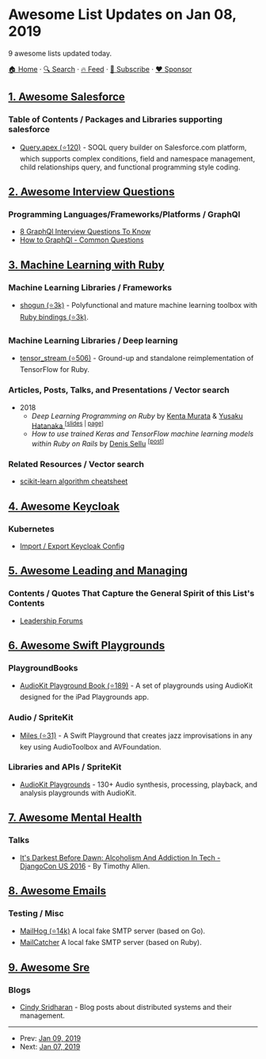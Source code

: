 # Awesome List Updates on Jan 08, 2019

9 awesome lists updated today.

[🏠 Home](/README.md) · [🔍 Search](https://www.trackawesomelist.com/search/) · [🔥 Feed](https://www.trackawesomelist.com/rss.xml) · [📮 Subscribe](https://trackawesomelist.us17.list-manage.com/subscribe?u=d2f0117aa829c83a63ec63c2f&id=36a103854c) · [❤️  Sponsor](https://github.com/sponsors/theowenyoung)



## [1. Awesome Salesforce](/content/mailtoharshit/awesome-salesforce/README.md)

### Table of Contents / Packages and Libraries supporting salesforce

*   [Query.apex (⭐120)](https://github.com/Click-to-Cloud/Query.apex/) - SOQL query builder on Salesforce.com platform, which supports complex conditions, field and namespace management, child relationships query, and functional programming style coding.

## [2. Awesome Interview Questions](/content/DopplerHQ/awesome-interview-questions/README.md)

### Programming Languages/Frameworks/Platforms / GraphQl

*   [8 GraphQl Interview Questions To Know](https://www.fullstack.cafe/blog/5-graphql-interview-questions-you-should-know)
*   [How to GraphQl - Common Questions](https://www.howtographql.com/advanced/5-common-questions/)

## [3. Machine Learning with Ruby](/content/arbox/machine-learning-with-ruby/README.md)

### Machine Learning Libraries / Frameworks

*   [shogun (⭐3k)](https://github.com/shogun-toolbox/shogun) - Polyfunctional and mature
    machine learning toolbox with [Ruby bindings (⭐3k)](https://github.com/shogun-toolbox/shogun/tree/develop/src/interfaces/ruby).

### Machine Learning Libraries / Deep learning

*   [tensor\_stream (⭐506)](https://github.com/jedld/tensor_stream) -
    Ground-up and standalone reimplementation of TensorFlow for Ruby.

### Articles, Posts, Talks, and Presentations / Vector search

*   2018
    *   *Deep Learning Programming on Ruby* by [Kenta Murata](https://twitter.com/mrkn)
        & [Yusaku Hatanaka ](https://twitter.com/hatappi) <sup>\[[slides](https://speakerdeck.com/mrkn/deep-learning-programming-on-ruby) |
        [page](https://rubykaigi.org/2018/presentations/mrkn.html)]</sup>
    *   *How to use trained Keras and TensorFlow machine learning models within Ruby on Rails* by [Denis Sellu](https://twitter.com/denis_sellu) <sup>\[[post](https://www.cookieshq.co.uk/posts/how-to-use-trained-keras-and-tensorflow-machine-learning-models-within-ruby-on-rails)]</sup>

### Related Resources / Vector search

*   [scikit-learn algorithm cheatsheet](https://scikit-learn.org/stable/tutorial/machine_learning_map/)

## [4. Awesome Keycloak](/content/thomasdarimont/awesome-keycloak/README.md)

### Kubernetes

*   [Import / Export Keycloak Config](https://gist.github.com/unguiculus/19618ef57b1863145262191944565c9d)

## [5. Awesome Leading and Managing](/content/LappleApple/awesome-leading-and-managing/README.md)

### Contents / Quotes That Capture the General Spirit of this List's Contents

*   [Leadership Forums](https://github.com/LappleApple/awesome-leading-and-managing/blob/master/README.md/Leadership-Forums.md)

## [6. Awesome Swift Playgrounds](/content/uraimo/Awesome-Swift-Playgrounds/README.md)

### PlaygroundBooks

*   [AudioKit Playground Book (⭐189)](https://github.com/audiokit/Playgrounds) - A set of playgrounds using AudioKit designed for the iPad Playgrounds app.

### Audio / SpriteKit

*   [Miles (⭐31)](https://github.com/lalomts/Miles) - A Swift Playground that creates jazz improvisations in any key using AudioToolbox and AVFoundation.

### Libraries and APIs / SpriteKit

*   [AudioKit Playgrounds](https://audiokit.io/playgrounds/) - 130+ Audio synthesis, processing, playback, and analysis playgrounds with AudioKit.

## [7. Awesome Mental Health](/content/dreamingechoes/awesome-mental-health/README.md)

### Talks

*   [It's Darkest Before Dawn: Alcoholism And Addiction In Tech - DjangoCon US 2016](https://www.youtube.com/watch?v=lyVHKTGjivo) - By Timothy Allen.

## [8. Awesome Emails](/content/jonathandion/awesome-emails/README.md)

### Testing / Misc

*   [MailHog (⭐14k)](https://github.com/mailhog/MailHog) A local fake SMTP server (based on Go).
*   [MailCatcher](https://mailcatcher.me/) A local fake SMTP server (based on Ruby).

## [9. Awesome Sre](/content/dastergon/awesome-sre/README.md)

### Blogs

*   [Cindy Sridharan](https://medium.com/@copyconstruct) - Blog posts about distributed systems and their management.

---

- Prev: [Jan 09, 2019](/content/2019/01/09/README.md)
- Next: [Jan 07, 2019](/content/2019/01/07/README.md)